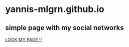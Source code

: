 # yannis-mlgrn.github.io 

## simple page with my social networks

[LOOK MY PAGE !!](https://yannis-mlgrn.github.io)
